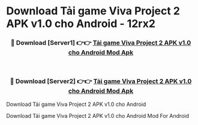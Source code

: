 # Download Tải game Viva Project 2 APK v1.0 cho Android - 12rx2


<div align="center">
<h3>🔴 Download [Server1] 👉👉 <a href="https://apk-comot.site?title=Tải_game_Viva_Project_2_APK_v1.0_cho_Android">Tải game Viva Project 2 APK v1.0 cho Android Mod Apk</a></h3><br>
<h3>🔴 Download [Server2] 👉👉 <a href="https://apk-comot.site?title=Tải_game_Viva_Project_2_APK_v1.0_cho_Android">Tải game Viva Project 2 APK v1.0 cho Android Mod Apk</a></h3>
</div>



Download Tải game Viva Project 2 APK v1.0 cho Android 

Download Tải game Viva Project 2 APK v1.0 cho Android Mod For Android